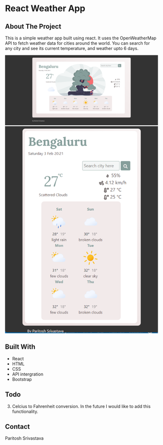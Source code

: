 # React Weather App


## About The Project

This is a simple weather app built using react. It uses the OpenWeatherMap API to fetch weather data for cities around the world. You can search for any city and see its current temperature, and weather upto 6 days.

![alt text](public/ss.png)
![alt text](public/ss1.png)



## Built With

* React
* HTML
* CSS
* API intergration
* Bootstrap

## Todo

3. Celcius to Fahrenheit conversion. In the future I would like to add this functionality.

## Contact

Paritosh Srivastava


